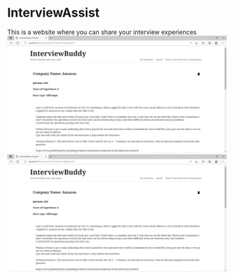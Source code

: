 # InterviewAssist
This is a website where you can share your interview experiences
<img src = "/InterviewAssist1.png">
<img src = "/InterviewAssist1.png">
